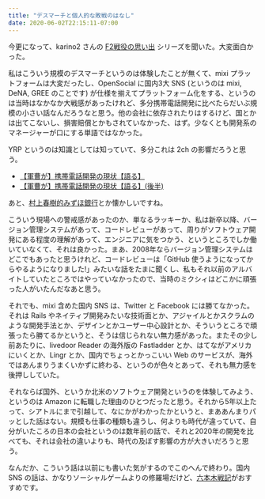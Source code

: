 ```yaml
---
title: "デスマーチと個人的な敗戦のはなし"
date: 2020-06-02T22:15:11-07:00
---
```


今更になって、karino2 さんの [F2戦役の思い出](https://anchor.fm/karino2/episodes/75-F2-1-e93eti) シリーズを聞いた。大変面白かった。

私はこういう規模のデスマーチというのは体験したことが無くて、mixi プラットフォームは大変だったし、OpenSocial に国内3大 SNS (というのは mixi, DeNA, GREE のことです) が仕様を揃えてプラットフォーム化をする、というのは当時はなかなか大戦感があったけれど、多分携帯電話開発に比べたらだいぶ規模の小さい話なんだろうなと思う。他の会社に依存されたりはするけど、国とかは出てこないし、損害賠償とかもされていなかった、はず。少なくとも開発系のマネージャーが口にする単語ではなかった。

YRP というのは知識としては知っていて、多分これは 2ch の影響だろうと思う。

* [【軍曹が】携帯電話開発の現状【語る】](https://web.archive.org/web/20050410235737/http://s03.2log.net/home/programmer/archives/blog38.html)
* [【軍曹が】携帯電話開発の現状【語る】(後半)](https://web.archive.org/web/20050411001332/http://s03.2log.net/home/programmer/archives/blog39.html)

あと、[村上春樹的みずほ銀行](https://web.archive.org/web/20040810085347/http://soc.2log.net/monasouken/archives/blog185.html)とか懐かしいですね。

こういう現場への警戒感があったのか、単なるラッキーか、私は新卒以降、バージョン管理システムがあって、コードレビューがあって、周りがソフトウェア開発にある程度の理解があって、エンジニアに気をつかう、というところでしか働いていなくて、それは良かった。まあ、2008年ならバージョン管理システムはどこでもあったと思うけれど、コードレビューは「GitHub 使うようになってからやるようになりました!」みたいな話をたまに聞くし、私もそれ以前のアルバイトしていたところではやっていなかったので、当時のミクシィはどこかに頑張った人がいたんだなあと思う。

それでも、mixi 含めた国内 SNS は、Twitter と Facebook には勝てなかった。それは Rails やネイティブ開発みたいな技術面とか、アジャイルとかスクラムのような開発手法とか、デザインとかユーザー中心設計とか、そういうところで頑張ったら勝てるかというと、そうは信じられない無力感があった。またその少し前あたりに、livedoor Reader の海外版の Fastladder とか、はてながアメリカにいくとか、Lingr とか、国内でちょっとかっこいい Web のサービスが、海外ではあんまりうまくいかずに終わる、というのが色々とあって、それも無力感を後押ししていた。

それならば国外、というか北米のソフトウェア開発というのを体験してみよう、というのは Amazon に転職した理由のひとつだったと思う。それから5年以上たって、シアトルにまで引越して、なにかがわかったかというと、まああんまりパッとした話はない。規模も仕事の種類も違うし、何よりも時代が違っていて、自分がいたころの日本の会社というのは数年前の話で、それと2020年の開発を比べても、それは会社の違いよりも、時代の及ぼす影響の方が大きいだろうと思う。

なんだか、こういう話は以前にも書いた気がするのでこのへんで終わり。国内 SNS の話は、かなりソーシャルゲームよりの修羅場だけど、[六本木戦記](https://ryukbk.blogspot.com/2017/12/roppongisenki.html)がおすすめです。
